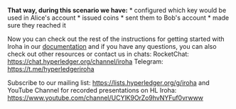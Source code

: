 **That way, during this scenario we have:**
	* configured which key would be used in Alice's account
	* issued coins
	* sent them to Bob's account
	* made sure they reached it

Now you can check out the rest of the instructions for getting started with Iroha in our [documentation](https://iroha.readthedocs.io/en/latest/getting_started/index.html) and if you have any questions, you can also check out other resources or contact us in chats:
RocketChat: https://chat.hyperledger.org/channel/iroha
Telegram: https://t.me/hyperledgeriroha

Subscribe to our mailing list: https://lists.hyperledger.org/g/iroha and YouTube Channel for recorded presentations on HL Iroha: https://www.youtube.com/channel/UCYlK9OrZo9hvNYFuf0vrwww
